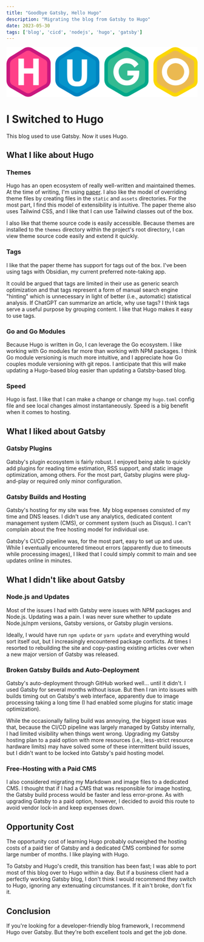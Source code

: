 ```yaml
---
title: "Goodbye Gatsby, Hello Hugo"
description: "Migrating the blog from Gatsby to Hugo"
date: 2023-05-30
tags: ['blog', 'cicd', 'nodejs', 'hugo', 'gatsby']
---
```

![Hugo](hugo-logo-wide.svg "Switching to Hugo from Gatsby")
# I Switched to Hugo
This blog used to use Gatsby. Now it uses Hugo.

## What I like about Hugo
### Themes
Hugo has an open ecosystem of really well-written and maintained themes.
At the time of writing, I'm using [paper](https://github.com/nanxiaobei/hugo-paper).
I also like the model of overriding theme files by creating files in the `static` and `assets` directories.
For the most part, I find this model of extensibility is intuitive. The paper theme also uses Tailwind CSS, and I like that I can use Tailwind classes out of the box.

I also like that theme source code is easily accessible. Because themes are installed to the `themes` directory within the project's root directory, I can view theme source code easily and extend it quickly.

### Tags
I like that the paper theme has support for tags out of the box. I've been using tags with Obsidian, my current preferred note-taking app.

It could be argued that tags are limited in their use as generic search optimization and that tags represent a form of manual search engine "hinting" which is unnecessary in light of better (i.e., automatic) statistical analysis. If ChatGPT can summarize an article, why use tags?
I think tags serve a useful purpose by grouping content. I like that Hugo makes it easy to use tags.

### Go and Go Modules
Because Hugo is written in Go, I can leverage the Go ecosystem. I like working with Go modules far more than working with NPM packages.
I think Go module versioning is much more intuitive, and I appreciate how Go couples module versioning with git repos. I anticipate that this will make updating a Hugo-based blog easier than updating a Gatsby-based blog.

### Speed
Hugo is fast. I like that I can make a change or change my `hugo.toml` config file and see local changes almost instantaneously.
Speed is a big benefit when it comes to hosting.

## What I liked about Gatsby

### Gatsby Plugins
Gatsby's plugin ecosystem is fairly robust. I enjoyed being able to quickly add plugins for reading time estimation, RSS support, and static image optimization, among others. For the most part, Gatsby plugins were plug-and-play or required only minor configuration.

### Gatsby Builds and Hosting
Gatsby's hosting for my site was free. My blog expenses consisted of my time and DNS leases.
I didn't use any analytics, dedicated content management system (CMS), or comment system (such as Disqus).
I can't complain about the free hosting model for individual use.

Gatsby's CI/CD pipeline was, for the most part, easy to set up and use.
While I eventually encountered timeout errors (apparently due to timeouts while processing images),
I liked that I could simply commit to main and see updates online in minutes.

## What I didn't like about Gatsby
### Node.js and Updates
Most of the issues I had with Gatsby were issues with NPM packages and Node.js.
Updating was a pain. I was never sure whether to update Node.js/npm versions, Gatsby versions, or Gatsby plugin versions.

Ideally, I would have run `npm update` or `yarn update` and everything would sort itself out, but I increasingly encountered package conflicts. At times I resorted to rebuilding the site and copy-pasting existing articles over when a new major version of Gatsby was released.   

### Broken Gatsby Builds and Auto-Deployment
Gatsby's auto-deployment through GitHub worked well… until it didn't. I used Gatsby for several months without issue. But then I ran into issues with builds timing out on Gatsby's web interface, apparently due to image processing taking a long time (I had enabled some plugins for static image optimization).

While the occasionally failing build was annoying, the biggest issue was that, because the CI/CD pipeline was largely managed by Gatsby internally, I had limited visibility when things went wrong. Upgrading my Gatsby hosting plan to a paid option with more resources (i.e., less-strict resource hardware limits) may have solved some of these intermittent build issues, but I didn't want to be locked into Gatsby's paid hosting model.

### Free-Hosting with a Paid CMS
I also considered migrating my Markdown and image files to a dedicated CMS. I thought that if I had a CMS that was responsible for image hosting, the Gatsby build process would be faster and less error-prone. As with upgrading Gatsby to a paid option, however, I decided to avoid this route to avoid vendor lock-in and keep expenses down.

## Opportunity Cost
The opportunity cost of learning Hugo probably outweighed the hosting costs of a paid tier of Gatsby and a dedicated CMS combined for some large number of months. I like playing with Hugo.

To Gatsby and Hugo's credit, this transition has been fast; I was able to port most of this blog over to Hugo within a day. But if a business client had a perfectly working Gatsby blog, I don't think I would recommend they switch to Hugo, ignoring any extenuating circumstances. If it ain't broke, don't fix it.

## Conclusion
If you're looking for a developer-friendly blog framework, I recommend Hugo over Gatsby. But they're both excellent tools and get the job done.
